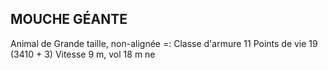 ## MOUCHE GÉANTE

Animal de Grande taille, non-alignée
=:
Classe d'armure 11
Points de vie 19 (3410 + 3)
Vitesse 9 m, vol 18 m
ne